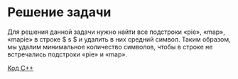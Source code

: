 <h1> Решение задачи </h1>

Для решения данной задачи нужно найти все подстроки «pie», «map», «mapie» в строке $ s $ и удалить в них средний символ. Таким образом, мы удалим минимальное количество символов, чтобы в строке не встречались подстроки «pie» и «map».

[Код С++](Solution_A.cpp)